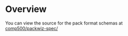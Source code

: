 # Overview

You can view the source for the pack format schemas at [comp500/packwiz-spec/](https://github.com/comp500/packwiz-spec/)